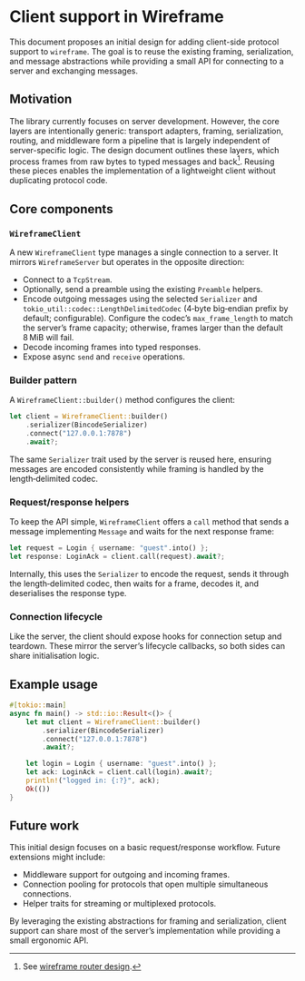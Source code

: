 # Client support in Wireframe

This document proposes an initial design for adding client-side protocol
support to `wireframe`. The goal is to reuse the existing framing,
serialization, and message abstractions while providing a small API for
connecting to a server and exchanging messages.

## Motivation

The library currently focuses on server development. However, the core layers
are intentionally generic: transport adapters, framing, serialization, routing,
and middleware form a pipeline that is largely independent of server-specific
logic. The design document outlines these layers, which process frames from raw
bytes to typed messages and back[^1]. Reusing these pieces enables the
implementation of a lightweight client without duplicating protocol code.

## Core components

### `WireframeClient`

A new `WireframeClient` type manages a single connection to a server. It
mirrors `WireframeServer` but operates in the opposite direction:

- Connect to a `TcpStream`.
- Optionally, send a preamble using the existing `Preamble` helpers.
- Encode outgoing messages using the selected `Serializer` and
  `tokio_util::codec::LengthDelimitedCodec` (4‑byte big‑endian prefix by
  default; configurable). Configure the codec’s `max_frame_length` to match the
  server’s frame capacity; otherwise, frames larger than the default 8 MiB will
  fail.
- Decode incoming frames into typed responses.
- Expose async `send` and `receive` operations.

### Builder pattern

A `WireframeClient::builder()` method configures the client:

```rust
let client = WireframeClient::builder()
    .serializer(BincodeSerializer)
    .connect("127.0.0.1:7878")
    .await?;
```

The same `Serializer` trait used by the server is reused here, ensuring
messages are encoded consistently while framing is handled by the
length‑delimited codec.

### Request/response helpers

To keep the API simple, `WireframeClient` offers a `call` method that sends a
message implementing `Message` and waits for the next response frame:

```rust
let request = Login { username: "guest".into() };
let response: LoginAck = client.call(request).await?;
```

Internally, this uses the `Serializer` to encode the request, sends it through
the length‑delimited codec, then waits for a frame, decodes it, and
deserialises the response type.

### Connection lifecycle

Like the server, the client should expose hooks for connection setup and
teardown. These mirror the server’s lifecycle callbacks, so both sides can
share initialisation logic.

## Example usage

```rust
#[tokio::main]
async fn main() -> std::io::Result<()> {
    let mut client = WireframeClient::builder()
        .serializer(BincodeSerializer)
        .connect("127.0.0.1:7878")
        .await?;

    let login = Login { username: "guest".into() };
    let ack: LoginAck = client.call(login).await?;
    println!("logged in: {:?}", ack);
    Ok(())
}
```

## Future work

This initial design focuses on a basic request/response workflow. Future
extensions might include:

- Middleware support for outgoing and incoming frames.
- Connection pooling for protocols that open multiple simultaneous connections.
- Helper traits for streaming or multiplexed protocols.

By leveraging the existing abstractions for framing and serialization, client
support can share most of the server’s implementation while providing a small
ergonomic API.
[^1]: See
      [wireframe router design](rust-binary-router-library-design.md#implementation-details).
